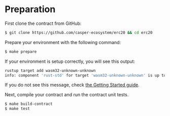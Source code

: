 # Preparation

First clone the contract from GitHub:

```bash
$ git clone https://github.com/casper-ecosystem/erc20 && cd erc20
```

Prepare your environment with the following command:

```bash
$ make prepare
```

If your environment is setup correctly, you will see this output:

```bash
rustup target add wasm32-unknown-unknown
info: component 'rust-std' for target 'wasm32-unknown-unknown' is up to date
```

If you do not see this message, check [the Getting Started guide](https://docs.casperlabs.io/en/latest/dapp-dev-guide/setup-of-rust-contract-sdk.md).

Next, compile your contract and run the contract unit tests.

```bash
$ make build-contract
$ make test
```
